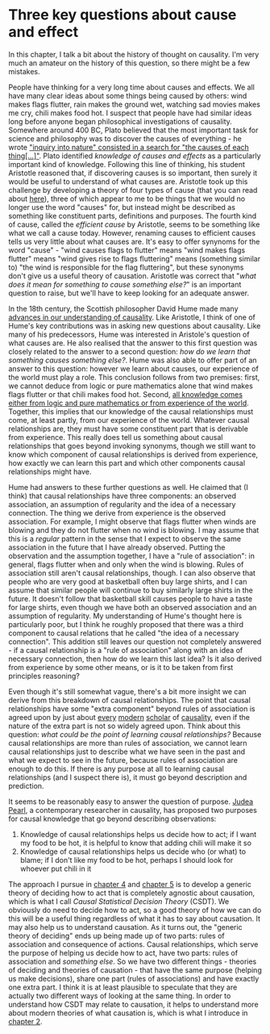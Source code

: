 # Three key questions about cause and effect

In this chapter, I talk a bit about the history of thought on causality. I'm very much an amateur on the history of this question, so there might be a few mistakes.

People have thinking for a very long time about causes and effects. We all have many clear ideas about some things being caused by others: wind makes flags flutter, rain makes the ground wet, watching sad movies makes me cry, chili makes food hot. I suspect that people have had similar ideas long before anyone began philosophical investigations of causality. Somewhere around 400 BC, Plato believed that the most important task for science and philosophy was to discover the causes of everything - he wrote ["inquiry into nature" consisted in a search for "the causes of each thing[...]"](https://plato.stanford.edu/entries/aristotle-causality/). Plato identified *knowledge of causes and effects* as a particularly important kind of knowledge. Following this line of thinking, his student Aristotle reasoned that, if discovering causes is so important, then surely it would be useful to understand of what causes are. Aristotle took up this challenge by developing a theory of four types of cause (that you can read about [here](https://plato.stanford.edu/entries/aristotle-causality/)), three of which appear to me to be things that we would no longer use the word "causes" for, but instead might be described as something like constituent parts, definitions and purposes. The fourth kind of cause, called the *efficient cause* by Aristotle, seems to be something like what we call a cause today. However, renaming causes to efficient causes tells us very little about what causes are. It's easy to offer synynoms for the word "cause" - "wind causes flags to flutter" means "wind makes flags flutter" means "wind gives rise to flags fluttering" means (something similar to) "the wind is responsible for the flag fluttering", but these synonyms don't give us a useful theory of causation. Aristotle was correct that "*what does it mean for something to cause something else?*" is an important question to raise, but we'll have to keep looking for an adequate answer.

In the 18th century, the Scottish philosopher David Hume made many [advances in our understanding of causality](https://plato.stanford.edu/entries/hume/#Cau). Like Aristotle, I think of one of Hume's key contributions was in asking new questions about causality. Like many of his predecessors, Hume was interested in Aristole's question of what causes are. He also realised that the answer to this first question was closely related to the answer to a second question: *how do we learn that something causes something else?*. Hume was also able to offer part of an answer to this question: however we learn about causes, our experience of the world must play a role. This conclusion follows from two premises: first, we cannot deduce from logic or pure mathematics alone that wind makes flags flutter or that chili makes food hot. Second, [all knowledge comes either from logic and pure mathematics or from experience of the world](https://en.wikipedia.org/wiki/Hume%27s_fork). Together, this implies that our knowledge of the causal relationships must come, at least partly, from our experience of the world. Whatever causal relationships are, they must have some constituent part that is derivable from experience. This really does tell us something about causal relationships that goes beyond invoking synonyms, though we still want to know which component of causal relationships is derived from experience, how exactly we can learn this part and which other components causal relationships might have.

Hume had answers to these further questions as well. He claimed that (I think) that causal relationships have three components: an observed association, an assumption of regularity and the idea of a necessary connection. The thing we derive from experience is the observed association. For example, I might observe that flags flutter when winds are blowing and they do not flutter when no wind is blowing. I may assume that this is a *regular* pattern in the sense that I expect to observe the same association in the future that I have already observed. Putting the observation and the assumption together, I have a "rule of association": in general, flags flutter when and only when the wind is blowing. Rules of association still aren't causal relationships, though. I can also observe that people who are very good at basketball often buy large shirts, and I can assume that similar people will continue to buy similarly large shirts in the future. It doesn't follow that basketball skill causes people to have a taste for large shirts, even though we have both an observed association and an assumption of regularity. My understanding of Hume's thought here is particularly poor, but I think he roughly proposed that there was a third component to causal relations that he called "the idea of a necessary connection". This addition still leaves our question not completely answered - if a causal relationship is a "rule of association" along with an idea of necessary connection, then how do we learn this last idea? Is it also derived from experience by some other means, or is it to be taken from first principles reasoning?

Even though it's still somewhat vague, there's a bit more insight we can derive from this breakdown of causal relationships. The point that causal relationships have some "extra component" beyond rules of association is agreed upon by just about [every](http://bayes.cs.ucla.edu/WHY/why-ch1.pdf) [modern](https://www.oxfordscholarship.com/view/10.1093/0198235070.001.0001/acprof-9780198235071-chapter-3) [scholar](http://web.mit.edu/bskow/www/215-S12/price-menzies-cause-as-secondary-quality.pdf) of [causality](http://citeseerx.ist.psu.edu/viewdoc/download?doi=10.1.1.839.2664&rep=rep1&type=pdf), even if the nature of the extra part is not so widely agreed upon. Think about this question: *what could be the point of learning causal relationships?* Because causal relationships are more than rules of association, we cannot learn causal relationships just to describe what we have seen in the past and what we expect to see in the future, because rules of association are enough to do this. If there is any purpose at all to learning causal relationships (and I suspect there is), it must go beyond description and prediction.

It seems to be reasonably easy to answer the question of purpose. [Judea Pearl](http://bayes.cs.ucla.edu/jp_home.html), a contemporary researcher in causality, has proposed two purposes for causal knowledge that go beyond describing observations:
 
 1. Knowledge of causal relationships helps us decide how to act; if I want my food to be hot, it is helpful to know that adding chili will make it so
 2. Knowledge of causal relationships helps us decide who (or what) to blame; if I don't like my food to be hot, perhaps I should look for whoever put chili in it

The approach I pursue in [chapter 4](/causality/04_consequences) and [chapter 5](/causality/05_see_do) is to develop a generic theory of deciding how to act that is completely agnostic about causation, which is what I call *Causal Statistical Decision Theory* (CSDT). We obviously do need to decide how to act, so a good theory of how we can do this will be a useful thing regardless of what it has to say about causation. It may also help us to understand causation. As it turns out, the "generic theory of deciding" ends up being made up of two parts: rules of association and consequence of actions. Causal relationships, which serve the purpose of helping us decide how to act, have two parts: rules of association and *something else*. So we have two different things - theories of deciding and theories of causation - that have the same purpose (helping us make decisions), share one part (rules of associations) and have exactly one extra part. I think it is at least plausible to speculate that they are actually two different ways of looking at the same thing. In order to understand how CSDT may relate to causation, it helps to understand more about modern theories of what causation is, which is what I introduce in [chapter 2](/causality/02_counterfactuals).